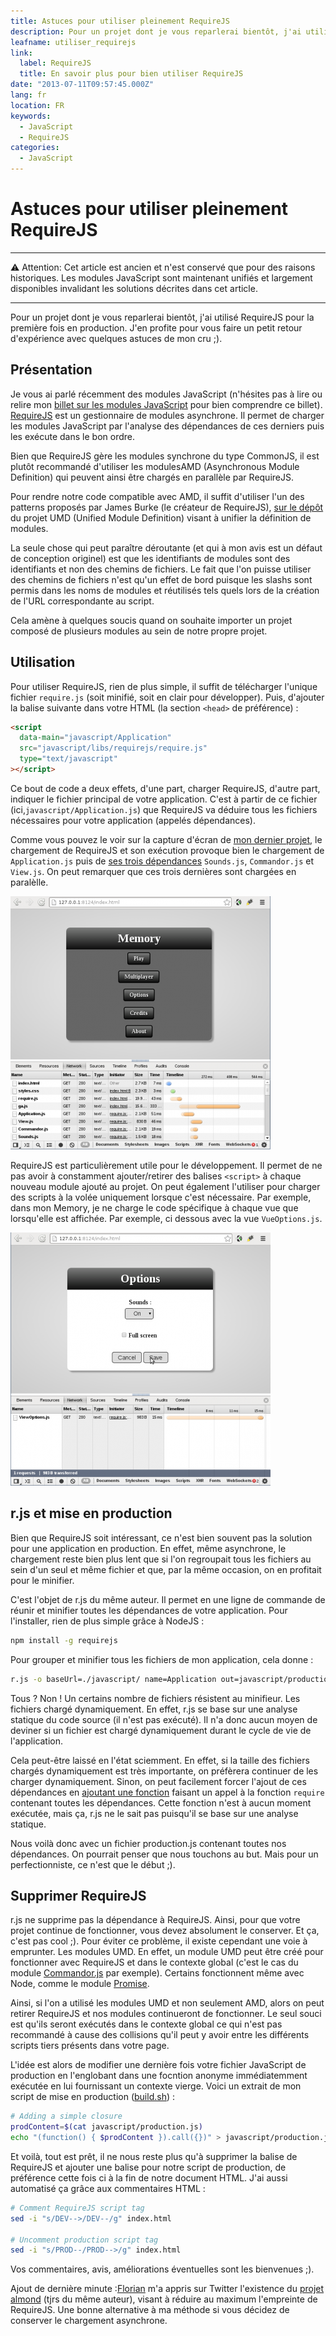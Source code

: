 ```yaml
---
title: Astuces pour utiliser pleinement RequireJS
description: Pour un projet dont je vous reparlerai bientôt, j'ai utilisé RequireJS pour la première fois en production. J'en profite pour vous faire un petit retour d'expérience avec quelques astuces de mon cru ;).
leafname: utiliser_requirejs
link:
  label: RequireJS
  title: En savoir plus pour bien utiliser RequireJS
date: "2013-07-11T09:57:45.000Z"
lang: fr
location: FR
keywords:
  - JavaScript
  - RequireJS
categories:
  - JavaScript
---
```


# Astuces pour utiliser pleinement RequireJS

---

⚠ Attention: Cet article est ancien et n'est conservé que pour des raisons historiques. Les modules JavaScript sont maintenant unifiés et largement disponibles invalidant les solutions décrites dans cet article.

---

Pour un projet dont je vous reparlerai bientôt, j'ai utilisé RequireJS pour la première fois en production. J'en profite pour vous faire un petit retour d'expérience avec quelques astuces de mon cru ;).

## Présentation

Je vous ai parlé récemment des modules JavaScript (n'hésites pas à lire ou relire mon [billet sur les modules JavaScript](module%5Fjavascript.html "En savoir plus sur les modules JS") pour bien comprendre ce billet). [RequireJS](http://requirejs.org "Voir le site officiel de RequireJS") est un gestionnaire de modules asynchrone. Il permet de charger les modules JavaScript par l'analyse des dépendances de ces derniers puis les exécute dans le bon ordre.

Bien que RequireJS gère les modules synchrone du type CommonJS, il est plutôt recommandé d'utiliser les modulesAMD (Asynchronous Module Definition) qui peuvent ainsi être chargés en parallèle par RequireJS.

Pour rendre notre code compatible avec AMD, il suffit d'utiliser l'un des patterns proposés par James Burke (le créateur de RequireJS), [sur le dépôt](https://github.com/umdjs/umd "Voir le dépôt en question") du projet UMD (Unified Module Definition) visant à unifier la définition de modules.

La seule chose qui peut paraître déroutante (et qui à mon avis est un défaut de conception originel) est que les identifiants de modules sont des identifiants et non des chemins de fichiers. Le fait que l'on puisse utiliser des chemins de fichiers n'est qu'un effet de bord puisque les slashs sont permis dans les noms de modules et réutilisés tels quels lors de la création de l'URL correspondante au script.

Cela amène à quelques soucis quand on souhaite importer un projet composé de plusieurs modules au sein de notre propre projet.

## Utilisation

Pour utiliser RequireJS, rien de plus simple, il suffit de télécharger l'unique fichier `require.js` (soit minifié, soit en clair pour développer). Puis, d'ajouter la balise suivante dans votre HTML (la section `<head>` de préférence) :

```html
<script
  data-main="javascript/Application"
  src="javascript/libs/requirejs/require.js"
  type="text/javascript"
></script>
```

Ce bout de code a deux effets, d'une part, charger RequireJS, d'autre part, indiquer le fichier principal de votre application. C'est à partir de ce fichier (ici,`javascript/Application.js`) que RequireJS va déduire tous les fichiers nécessaires pour votre application (appelés dépendances).

Comme vous pouvez le voir sur la capture d'écran de [mon dernier projet](http://memory.insertafter.com/ "Jouer à mon Memory"), le chargement de RequireJS et son exécution provoque bien le chargement de `Application.js` puis de [ses trois dépendances](https://github.com/nfroidure/Memory/blob/3f5cb8e52ec84ff8e7567588a9180dfb098ba50c/www/javascript/Application.js#L6 "Voir l'endroit où ces dépendances sont définies") `Sounds.js`, `Commandor.js` et `View.js`. On peut remarquer que ces trois dernières sont chargées en paralèlle.

![Capture d'écran du chargement du Memory](/public/illustrations/capture-memory1.png)

RequireJS est particulièrement utile pour le développement. Il permet de ne pas avoir à constamment ajouter/retirer des balises `<script>` à chaque nouveau module ajouté au projet. On peut également l'utiliser pour charger des scripts à la volée uniquement lorsque c'est nécessaire. Par exemple, dans mon Memory, je ne charge le code spécifique à chaque vue que lorsqu'elle est affichée. Par exemple, ci dessous avec la vue `VueOptions.js`.

![Capture d'écran de l'affichage de la vue des options du jeu](/public/illustrations/capture-memory2.png)

## r.js et mise en production

Bien que RequireJS soit intéressant, ce n'est bien souvent pas la solution pour une application en production. En effet, même asynchrone, le chargement reste bien plus lent que si l'on regroupait tous les fichiers au sein d'un seul et même fichier et que, par la même occasion, on en profitait pour le minifier.

C'est l'objet de r.js du même auteur. Il permet en une ligne de commande de réunir et minifier toutes les dépendances de votre application. Pour l'installer, rien de plus simple grâce à NodeJS :

```sh
npm install -g requirejs
```

Pour grouper et minifier tous les fichiers de mon application, cela donne :

```sh
r.js -o baseUrl=./javascript/ name=Application out=javascript/production.js
```

Tous ? Non ! Un certains nombre de fichiers résistent au minifieur. Les fichiers chargé dynamiquement. En effet, r.js se base sur une analyse statique du code source (il n'est pas exécuté). Il n'a donc aucun moyen de deviner si un fichier est chargé dynamiquement durant le cycle de vie de l'application.

Cela peut-être laissé en l'état sciemment. En effet, si la taille des fichiers chargés dynamiquement est très importante, on préfèrera continuer de les charger dynamiquement. Sinon, on peut facilement forcer l'ajout de ces dépendances en [ajoutant une fonction](https://github.com/nfroidure/Memory/blob/3f5cb8e52ec84ff8e7567588a9180dfb098ba50c/www/javascript/Application.js#L3 "Voir le code concerné") faisant un appel à la fonction `require` contenant toutes les dépendances. Cette fonction n'est à aucun moment exécutée, mais ça, r.js ne le sait pas puisqu'il se base sur une analyse statique.

Nous voilà donc avec un fichier production.js contenant toutes nos dépendances. On pourrait penser que nous touchons au but. Mais pour un perfectionniste, ce n'est que le début ;).

## Supprimer RequireJS

r.js ne supprime pas la dépendance à RequireJS. Ainsi, pour que votre projet continue de fonctionner, vous devez absolument le conserver. Et ça, c'est pas cool ;). Pour éviter ce problème, il existe cependant une voie à emprunter. Les modules UMD. En effet, un module UMD peut être créé pour fonctionner avec RequireJS et dans le contexte global (c'est le cas du module [Commandor.js](https://github.com/nfroidure/Commandor/blob/master/src/Commandor.js "Voir le module en question") par exemple). Certains fonctionnent même avec Node, comme le module [Promise](https://github.com/nfroidure/Promise/blob/master/src/Promise.js "Voir le module Promise").

Ainsi, si l'on a utilisé les modules UMD et non seulement AMD, alors on peut retirer RequireJS et nos modules continueront de fonctionner. Le seul souci est qu'ils seront exécutés dans le contexte global ce qui n'est pas recommandé à cause des collisions qu'il peut y avoir entre les différents scripts tiers présents dans votre page.

L'idée est alors de modifier une dernière fois votre fichier JavaScript de production en l'englobant dans une focntion anonyme immédiatemment exécutée en lui fournissant un contexte vierge. Voici un extrait de mon script de mise en production ([build.sh](https://github.com/nfroidure/Memory/blob/f57c64ac9301aaf412f2969ddf9db96c5047cb5a/build.sh "Voir le script entier")) :

```sh
# Adding a simple closure
prodContent=$(cat javascript/production.js)
echo "(function() { $prodContent }).call({})" > javascript/production.js
```

Et voilà, tout est prêt, il ne nous reste plus qu'à supprimer la balise de RequireJS et ajouter une balise pour notre script de production, de préférence cette fois ci à la fin de notre document HTML. J'ai aussi automatisé ça grâce aux commentaires HTML :

```sh
# Comment RequireJS script tag
sed -i "s/DEV-->/DEV--/g" index.html

# Uncomment production script tag
sed -i "s/PROD--/PROD-->/g" index.html
```

Vos commentaires, avis, améliorations éventuelles sont les bienvenues ;).

Ajout de dernière minute :[Florian](https://twitter.com/%5FFlorian%5FR "Voir son profil twitter") m'a appris sur Twitter l'existence du [projet almond](https://github.com/jrburke/almond "Voir le dépôt du projet") (tjrs du même auteur), visant à réduire au maximum l'empreinte de RequireJS. Une bonne alternative à ma méthode si vous décidez de conserver le chargement asynchrone.
